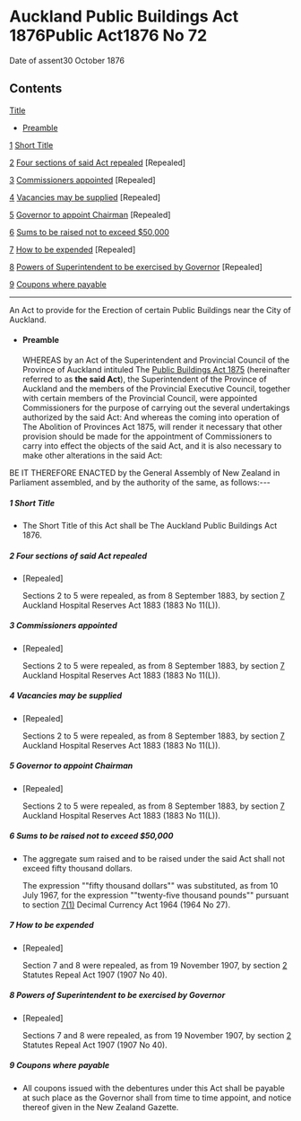 # Auckland Public Buildings Act 1876Public Act1876 No 72

Date of assent30 October 1876

## Contents

[Title][0]
    
*   [Preamble][1]

[1][2] [Short Title][2]

[2][3] [Four sections of said Act repealed][3] \[Repealed\]

[3][4] [Commissioners appointed][4] \[Repealed\]

[4][5] [Vacancies may be supplied][5] \[Repealed\]

[5][6] [Governor to appoint Chairman][6] \[Repealed\]

[6][7] [Sums to be raised not to exceed $50,000][7]

[7][8] [How to be expended][8] \[Repealed\]

[8][9] [Powers of Superintendent to be exercised by Governor][9] \[Repealed\]

[9][10] [Coupons where payable][10]

---

An Act to provide for the Erection of certain Public Buildings near the City of Auckland.
    
*   #### Preamble
    
    WHEREAS by an Act of the Superintendent and Provincial Council of the Province of Auckland intituled The [Public Buildings Act 1875][11] (hereinafter referred to as **the said Act**), the Superintendent of the Province of Auckland and the members of the Provincial Executive Council, together with certain members of the Provincial Council, were appointed Commissioners for the purpose of carrying out the several undertakings authorized by the said Act: And whereas the coming into operation of The Abolition of Provinces Act 1875, will render it necessary that other provision should be made for the appointment of Commissioners to carry into effect the objects of the said Act, and it is also necessary to make other alterations in the said Act:

BE IT THEREFORE ENACTED by the General Assembly of New Zealand in Parliament assembled, and by the authority of the same, as follows:---

##### 1 Short Title
    
*   The Short Title of this Act shall be The Auckland Public Buildings Act 1876\.

##### 2 Four sections of said Act repealed
    
*   \[Repealed\]
    
    Sections 2 to 5 were repealed, as from 8 September 1883, by section [7][12] Auckland Hospital Reserves Act 1883 (1883 No 11(L)).

##### 3 Commissioners appointed
    
*   \[Repealed\]
    
    Sections 2 to 5 were repealed, as from 8 September 1883, by section [7][12] Auckland Hospital Reserves Act 1883 (1883 No 11(L)).

##### 4 Vacancies may be supplied
    
*   \[Repealed\]
    
    Sections 2 to 5 were repealed, as from 8 September 1883, by section [7][12] Auckland Hospital Reserves Act 1883 (1883 No 11(L)).

##### 5 Governor to appoint Chairman
    
*   \[Repealed\]
    
    Sections 2 to 5 were repealed, as from 8 September 1883, by section [7][12] Auckland Hospital Reserves Act 1883 (1883 No 11(L)).

##### 6 Sums to be raised not to exceed $50,000
    
*   The aggregate sum raised and to be raised under the said Act shall not exceed fifty thousand dollars.
    
    The expression ""fifty thousand dollars"" was substituted, as from 10 July 1967, for the expression ""twenty-five thousand pounds"" pursuant to section [7(1)][13] Decimal Currency Act 1964 (1964 No 27).

##### 7 How to be expended
    
*   \[Repealed\]
    
    Section 7 and 8 were repealed, as from 19 November 1907, by section [2][14] Statutes Repeal Act 1907 (1907 No 40).

##### 8 Powers of Superintendent to be exercised by Governor
    
*   \[Repealed\]
    
    Sections 7 and 8 were repealed, as from 19 November 1907, by section [2][14] Statutes Repeal Act 1907 (1907 No 40).

##### 9 Coupons where payable
    
*   All coupons issued with the debentures under this Act shall be payable at such place as the Governor shall from time to time appoint, and notice thereof given in the New Zealand Gazette.



[0]: http://www.legislation.govt.nz/act/public/1876/0072/latest/whole.html#DLM131248
[1]: http://www.legislation.govt.nz/act/public/1876/0072/latest/whole.html#DLM131249
[2]: http://www.legislation.govt.nz/act/public/1876/0072/latest/whole.html#DLM131252
[3]: http://www.legislation.govt.nz/act/public/1876/0072/latest/whole.html#DLM131253
[4]: http://www.legislation.govt.nz/act/public/1876/0072/latest/whole.html#DLM131255
[5]: http://www.legislation.govt.nz/act/public/1876/0072/latest/whole.html#DLM131257
[6]: http://www.legislation.govt.nz/act/public/1876/0072/latest/whole.html#DLM131259
[7]: http://www.legislation.govt.nz/act/public/1876/0072/latest/whole.html#DLM131261
[8]: http://www.legislation.govt.nz/act/public/1876/0072/latest/whole.html#DLM131263
[9]: http://www.legislation.govt.nz/act/public/1876/0072/latest/whole.html#DLM131265
[10]: http://www.legislation.govt.nz/act/public/1876/0072/latest/whole.html#DLM131267
[11]: http://www.legislation.govt.nz/act/public/1876/0072/latest/link.aspx?id=DLM127652
[12]: http://www.legislation.govt.nz/act/public/1876/0072/latest/link.aspx?id=DLM16792
[13]: http://www.legislation.govt.nz/act/public/1876/0072/latest/link.aspx?id=DLM351265
[14]: http://www.legislation.govt.nz/act/public/1876/0072/latest/link.aspx?id=DLM136296